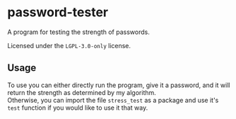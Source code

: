 # password-tester
A program for testing the strength of passwords.

Licensed under the `LGPL-3.0-only` license.

## Usage
To use you can either directly run the program, give it a password, and it will return the strength
as determined by my algorithm.  
Otherwise, you can import the file `stress_test` as a package and use it's `test` function
if you would like to use it that way.